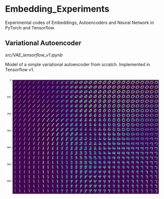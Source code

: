 # Embedding_Experiments
Experimental codes of Embeddings, Autoencoders and Neural Network in PyTorch and Tensorflow.

## Variational Autoencoder

*src/VAE_tensorflow_v1.ipynb*

Model of a simple variational autoencoder from scratch. Implemented in Tensorflow v1.

![](./plots/VAE_Output.png)

